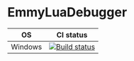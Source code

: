 # EmmyLuaDebugger
OS         | CI status
---------- | ----------
Windows|[![Build status](https://ci.appveyor.com/api/projects/status/c5x3scdm9eoq24fr?svg=true)](https://ci.appveyor.com/project/ElPsyCongree/learn-opengl)
